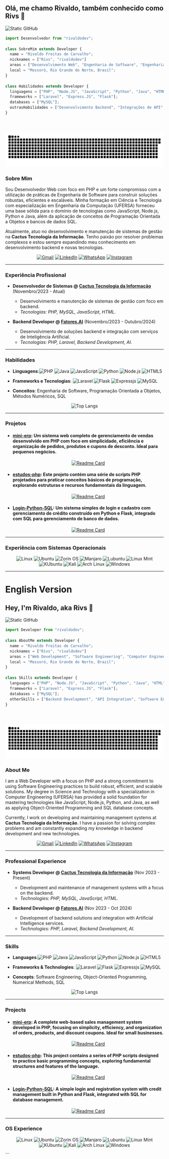 
## Olá, me chamo Rivaldo, também conhecido como Rivs 👋
<img src="https://img.shields.io/static/v1?label=Overview&message=rivaldodev&color=2e2e3a&style=for-the-badge&logo=GitHub&logoColor=f8efd4" alt="Static GitHub">

```js
import Desenvolvedor from "rivaldodev";

class SobreMim extends Developer {
  name = "Rivaldo Freitas de Carvalho";
  nicknames = ["Rivs", "rivaldodev"]
  areas = ["Desenvolvimento Web", "Engenharia de Software", "Engenharia da Computação"];
  local = "Mossoró, Rio Grande do Norte, Brasil";
}

class Habilidades extends Developer {
  linguagens = ["PHP", "Node.JS", "JavaScript", "Python", "Java", "HTML"];
  frameworks = ["Laravel", "Express.JS", "Flask"];
  databases = ["MySQL"];
  outrasHabilidades = ["Desenvolvimento Backend", "Integrações de API", "Práticas de Engenharia de Software"];
}
```
###
<br clear="both">

![Snake animation](https://raw.githubusercontent.com/rivaldodev/rivaldodev/output/snake.svg)
###
### Sobre Mim

Sou Desenvolvedor Web com foco em PHP e um forte compromisso com a utilização de práticas de Engenharia de Software para construir soluções robustas, eficientes e escaláveis. Minha formação em Ciência e Tecnologia com especialização em Engenharia da Computação (UFERSA) forneceu uma base sólida para o domínio de tecnologias como JavaScript, Node.js, Python e Java, além da aplicação de conceitos de Programação Orientada a Objetos e bancos de dados SQL.

Atualmente, atuo no desenvolvimento e manutenção de sistemas de gestão na **Cactus Tecnologia da Informação**. Tenho paixão por resolver problemas complexos e estou sempre expandindo meu conhecimento em desenvolvimento backend e novas tecnologias.

<p align="center">
  <a href="mailto:rivaldo.freitas.106@gmail.com" title="Gmail">
  <img src="https://img.shields.io/badge/-Gmail-FF0000?style=flat-square&labelColor=FF0000&logo=gmail&logoColor=white" alt="Gmail"/></a>
  <a href="https://www.linkedin.com/in/lrivsl" title="LinkedIn">
  <img src="https://img.shields.io/badge/-Linkedin-0e76a8?style=flat-square&logo=Linkedin&logoColor=white" alt="LinkedIn"/></a>
  <a href="https://api.whatsapp.com/send?phone=+5585988025690" title="WhatsApp">
  <img src="https://img.shields.io/badge/-WhatsApp-25d366?style=flat-square&labelColor=25d366&logo=whatsapp&logoColor=white" alt="WhatsApp"/></a>
  <a href="https://instagram.com/lrivsl" title="Instagram">
  <img src="https://img.shields.io/badge/-Instagram-DF0174?style=flat-square&labelColor=DF0174&logo=instagram&logoColor=white" alt="Instagram"/></a>
</p>

---

### Experiência Profissional
- **Desenvolvedor de Sistemas @ [Cactus Tecnologia da Informação](https://cactustecnologia.com.br/)** (Novembro/2023 - Atual)
  - Desenvolvimento e manutenção de sistemas de gestão com foco em backend.
  - *Tecnologias: PHP, MySQL, JavaScript, HTML.*

- **Backend Developer @ [Fatores.AI](https://fatores.ai/)** (Novembro/2023 - Outubro/2024)
  - Desenvolvimento de soluções backend e integração com serviços de Inteligência Artificial.
  - *Tecnologias: PHP, Laravel, Backend Development, AI.*

---

### Habilidades
-  **Linguagens**:![PHP](https://img.shields.io/badge/-PHP-333333?style=flat&logo=PHP) ![Java](https://img.shields.io/badge/-Java-333333?style=flat&logo=openjdk&logoColor=007396) ![JavaScript](https://img.shields.io/badge/-JavaScript-333333?style=flat&logo=javascript) ![Python](https://img.shields.io/badge/-Python-333333?style=flat&logo=Python) ![Node.js](https://img.shields.io/badge/node.js-333333?logo=nodedotjs&logoColor=white&style=flat) ![HTML5](https://img.shields.io/badge/-HTML5-333333?style=flat&logo=html5)

-  **Frameworks e Tecnologias**: ![Laravel](https://img.shields.io/badge/-Laravel-333333?style=flat&logo=laravel) ![Flask](https://img.shields.io/badge/-Flask-333333?style=flat&logo=flask) ![Expressjs](https://img.shields.io/badge/-Express.js-333333?style=flat&logo=express) ![MySQL](https://img.shields.io/badge/-MySQL-333333?style=flat&logo=mysql)

-  **Conceitos**: Engenharia de Software, Programação Orientada a Objetos, Métodos Numéricos, SQL

 <div align="center">

![Top Langs](https://github-readme-stats.vercel.app/api/top-langs/?username=rivaldodev&layout=compact&langs_count=9&theme=tokyonight&hide_progress=true&hide=scss,html)
</div>

---

### Projetos
- #### [mini-erp](https://github.com/rivaldodev/mini-erp): Um sistema web completo de gerenciamento de vendas desenvolvido em PHP com foco em simplicidade, eficiência e organização de pedidos, produtos e cupons de desconto. Ideal para pequenos negócios.
  <div align="center">
  
   [![Readme Card](https://github-readme-stats.vercel.app/api/pin/?username=rivaldodev&repo=mini-erp&theme=tokyonight)](https://github.com/rivaldodev/mini-erp)
</div>

- #### [estudos-php](https://github.com/rivaldodev/estudos-php): Este projeto contém uma série de scripts PHP projetados para praticar conceitos básicos de programação, explorando estruturas e recursos fundamentais da linguagem.
  <div align="center">
  
   [![Readme Card](https://github-readme-stats.vercel.app/api/pin/?username=rivaldodev&repo=estudos-php&theme=tokyonight)](https://github.com/rivaldodev/estudos-php)
</div>
 
- #### [Login-Python-SQL](https://github.com/rivaldodev/Login-Python-SQL): Um sistema simples de login e cadastro com gerenciamento de crédito construído em Python e Flask, integrado com SQL para gerenciamento de banco de dados.
  <div align="center">
  
  [![Readme Card](https://github-readme-stats.vercel.app/api/pin/?username=rivaldodev&repo=Login-Python-SQL&theme=tokyonight)](https://github.com/rivaldodev/Login-Python-SQL)
</div>

--- 

### Experiência com Sistemas Operacionais
 <div align="center">
 
 ![Linux](https://img.shields.io/badge/-Linux-333333?style=flat&logo=linux) ![Ubuntu](https://img.shields.io/badge/-Ubuntu-333333?style=flat&logo=ubuntu) ![Zorin OS](https://img.shields.io/badge/-Zorin%20OS-333333?style=flat&logo=zorin) ![Manjaro](https://img.shields.io/badge/-Manjaro-333333?style=flat&logo=Manjaro)  ![Lubuntu](https://img.shields.io/badge/-Lubuntu-333333?style=flat&logo=lubuntu) ![Linux Mint](https://img.shields.io/badge/-Linux%20Mint-333333?style=flat&logo=Linux%20Mint) ![KUbuntu](https://img.shields.io/badge/-KUbuntu-333333?style=flat&logo=KUbuntu) ![Kali](https://img.shields.io/badge/-Kali-333333?style=flat&logo=kalilinux) ![Arch Linux](https://img.shields.io/badge/-Arch%20Linux-333333?style=flat&logo=arch-linux)   ![Windows](https://img.shields.io/badge/-Windows-0078D6?style=flat&logo=windows) 

</div>
 
 -----

# **English Version**

## Hey, I'm Rivaldo, aka Rivs 👋
<img src="https://img.shields.io/static/v1?label=Overview&message=rivaldodev&color=2e2e3a&style=for-the-badge&logo=GitHub&logoColor=f8efd4" alt="Static GitHub">

```js
import Developer from "rivaldodev";

class AboutMe extends Developer {
  name = "Rivaldo Freitas de Carvalho";
  nicknames = ["Rivs", "rivaldodev"]
  areas = ["Web Development", "Software Engineering", "Computer Engineering"];
  local = "Mossoró, Rio Grande do Norte, Brazil";
}

class Skills extends Developer {
  languages = ["PHP", "Node.JS", "JavaScript", "Python", "Java", "HTML"];
  frameworks = ["Laravel", "Express.JS", "Flask"];
  databases = ["MySQL"];
  otherSkills = ["Backend Development", "API Integration", "Software Engineering Practices"];
}
```
###
<br clear="both">

![Snake animation](https://raw.githubusercontent.com/rivaldodev/rivaldodev/output/snake.svg)
###
### About Me

I am a Web Developer with a focus on PHP and a strong commitment to using Software Engineering practices to build robust, efficient, and scalable solutions. My degree in Science and Technology with a specialization in Computer Engineering (UFERSA) has provided a solid foundation for mastering technologies like JavaScript, Node.js, Python, and Java, as well as applying Object-Oriented Programming and SQL database concepts.

Currently, I work on developing and maintaining management systems at **Cactus Tecnologia da Informação**. I have a passion for solving complex problems and am constantly expanding my knowledge in backend development and new technologies.

<p align="center">
  <a href="mailto:rivaldo.freitas.106@gmail.com" title="Gmail">
  <img src="https://img.shields.io/badge/-Gmail-FF0000?style=flat-square&labelColor=FF0000&logo=gmail&logoColor=white" alt="Gmail"/></a>
  <a href="https://www.linkedin.com/in/lrivsl" title="LinkedIn">
  <img src="https://img.shields.io/badge/-Linkedin-0e76a8?style=flat-square&logo=Linkedin&logoColor=white" alt="LinkedIn"/></a>
  <a href="https://api.whatsapp.com/send?phone=+5585988025690" title="WhatsApp">
  <img src="https://img.shields.io/badge/-WhatsApp-25d366?style=flat-square&labelColor=25d366&logo=whatsapp&logoColor=white" alt="WhatsApp"/></a>
  <a href="https://instagram.com/lrivsl" title="Instagram">
  <img src="https://img.shields.io/badge/-Instagram-DF0174?style=flat-square&labelColor=DF0174&logo=instagram&logoColor=white" alt="Instagram"/></a>
</p>

---

### Professional Experience
- **Systems Developer @ [Cactus Tecnologia da Informação](https://cactustecnologia.com.br/)** (Nov 2023 - Present)
  - Development and maintenance of management systems with a focus on the backend.
  - *Technologies: PHP, MySQL, JavaScript, HTML.*

- **Backend Developer @ [Fatores.AI](https://fatores.ai/)** (Nov 2023 - Oct 2024)
  - Development of backend solutions and integration with Artificial Intelligence services.
  - *Technologies: PHP, Laravel, Backend Development, AI.*

---

### Skills
-  **Languages**:![PHP](https://img.shields.io/badge/-PHP-333333?style=flat&logo=PHP) ![Java](https://img.shields.io/badge/-Java-333333?style=flat&logo=openjdk&logoColor=007396) ![JavaScript](https://img.shields.io/badge/-JavaScript-333333?style=flat&logo=javascript) ![Python](https://img.shields.io/badge/-Python-333333?style=flat&logo=Python) ![Node.js](https://img.shields.io/badge/node.js-333333?logo=nodedotjs&logoColor=white&style=flat) ![HTML5](https://img.shields.io/badge/-HTML5-333333?style=flat&logo=html5)

-  **Frameworks & Technologies**: ![Laravel](https://img.shields.io/badge/-Laravel-333333?style=flat&logo=laravel) ![Flask](https://img.shields.io/badge/-Flask-333333?style=flat&logo=flask) ![Expressjs](https://img.shields.io/badge/-Express.js-333333?style=flat&logo=express) ![MySQL](https://img.shields.io/badge/-MySQL-333333?style=flat&logo=mysql)

-  **Concepts**: Software Engineering, Object-Oriented Programming, Numerical Methods, SQL

 <div align="center">

![Top Langs](https://github-readme-stats.vercel.app/api/top-langs/?username=rivaldodev&layout=compact&langs_count=9&theme=tokyonight&hide_progress=true&hide=scss,html)
</div>

---

### Projects
- #### [mini-erp](https://github.com/rivaldodev/mini-erp): A complete web-based sales management system developed in PHP, focusing on simplicity, efficiency, and organization of orders, products, and discount coupons. Ideal for small businesses.
  <div align="center">
  
   [![Readme Card](https://github-readme-stats.vercel.app/api/pin/?username=rivaldodev&repo=mini-erp&theme=tokyonight)](https://github.com/rivaldodev/mini-erp)
</div>

- #### [estudos-php](https://github.com/rivaldodev/estudos-php): This project contains a series of PHP scripts designed to practice basic programming concepts, exploring fundamental structures and features of the language.
  <div align="center">
  
   [![Readme Card](https://github-readme-stats.vercel.app/api/pin/?username=rivaldodev&repo=estudos-php&theme=tokyonight)](https://github.com/rivaldodev/estudos-php)
</div>
 
- #### [Login-Python-SQL](https://github.com/rivaldodev/Login-Python-SQL): A simple login and registration system with credit management built in Python and Flask, integrated with SQL for database management.
  <div align="center">
  
  [![Readme Card](https://github-readme-stats.vercel.app/api/pin/?username=rivaldodev&repo=Login-Python-SQL&theme=tokyonight)](https://github.com/rivaldodev/Login-Python-SQL)
</div>

--- 

### OS Experience
 <div align="center">
 
 ![Linux](https://img.shields.io/badge/-Linux-333333?style=flat&logo=linux) ![Ubuntu](https://img.shields.io/badge/-Ubuntu-333333?style=flat&logo=ubuntu) ![Zorin OS](https://img.shields.io/badge/-Zorin%20OS-333333?style=flat&logo=zorin) ![Manjaro](https://img.shields.io/badge/-Manjaro-333333?style=flat&logo=Manjaro)  ![Lubuntu](https://img.shields.io/badge/-Lubuntu-333333?style=flat&logo=lubuntu) ![Linux Mint](https://img.shields.io/badge/-Linux%20Mint-333333?style=flat&logo=Linux%20Mint) ![KUbuntu](https://img.shields.io/badge/-KUbuntu-333333?style=flat&logo=KUbuntu) ![Kali](https://img.shields.io/badge/-Kali-333333?style=flat&logo=kalilinux) ![Arch Linux](https://img.shields.io/badge/-Arch%20Linux-333333?style=flat&logo=arch-linux)   ![Windows](https://img.shields.io/badge/-Windows-0078D6?style=flat&logo=windows) 

</div>
```
